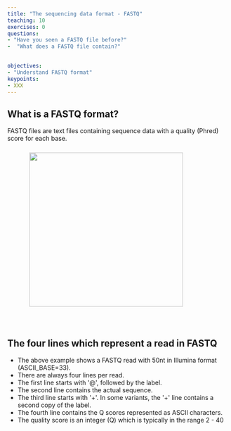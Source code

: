 ```yaml
---
title: "The sequencing data format - FASTQ"
teaching: 10
exercises: 0
questions:
- "Have you seen a FASTQ file before?"
-  "What does a FASTQ file contain?"
  

objectives:
- "Understand FASTQ format"
keypoints:
- XXX
---
```


## What is a FASTQ format?
FASTQ files are text files containing sequence data with a quality (Phred) score for each base.

<figure>
  <img src="{{ page.root }}/fig/fastq_format.jpeg" style="margin:10px;height:350px"/>
  </figure><br>

## The four lines which represent a read in FASTQ
- The above example shows a FASTQ read with 50nt in Illumina format (ASCII_BASE=33).
- There are always four lines per read. 
- The first line starts with '@', followed by the label.
- The second line contains the actual sequence.
- The third line starts with '+'. In some variants, the '+' line contains a second copy of the label.
- The fourth line contains the Q scores represented as ASCII characters.
- The quality score is an integer (Q) which is typically in the range 2 - 40
